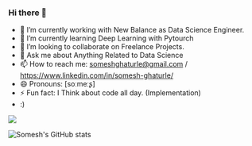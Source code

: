 ### Hi there 👋

- 🔭 I’m currently working with New Balance as Data Science Engineer.
- 🌱 I’m currently learning Deep Learning with Pytourch
- 👯 I’m looking to collaborate on Freelance Projects.
- 💬 Ask me about Anything Related to Data Science
- 📫 How to reach me: someshghaturle@gmail.com / https://www.linkedin.com/in/somesh-ghaturle/
- 😄 Pronouns: [soːmeːʂ]
- ⚡ Fun fact: I Think about code all day. (Implementation)
- :) 
<img src="https://github-readme-stats.vercel.app/api?username=somesh-ghaturle&&show_icons=true&title_color=ffffff&icon_color=bb2acf&text_color=daf7dc&bg_color=191919">

![Somesh's GitHub stats](https://github-readme-stats.vercel.app/api?username=somesh-ghaturle&hide=contribs,prs)
